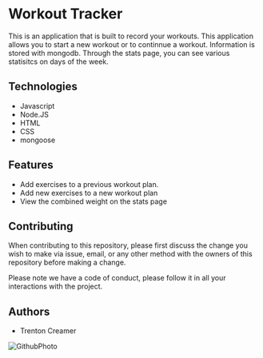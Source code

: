# Workout Tracker 

This is an application that is built to record your workouts. This application allows you to start a new workout or to continnue a workout. Information is stored with mongodb. Through the stats page, you can see various statisitcs on days of the week. 

## Technologies

- Javascript
- Node.JS
- HTML
- CSS
- mongoose

## Features

- Add exercises to a previous workout plan.
- Add new exercises to a new workout plan
- View the combined weight on the stats page

## Contributing

When contributing to this repository, please first discuss the change you wish to make via issue, email, or any other method with the owners of this repository before making a change.

Please note we have a code of conduct, please follow it in all your interactions with the project.

## Authors

- Trenton Creamer

![GithubPhoto](https://avatars1.githubusercontent.com/u/39892545?s=400&u=6810702f8f922e131feb75c580052ba06da1e0f9&v=4)
